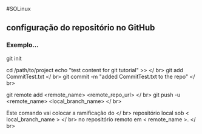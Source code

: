 #SOLinux
## configuração do repositório no GitHub
### Exemplo...
git init <project directory>

cd /path/to/project 
echo "test content for git tutorial" >> </ br> 
git add CommitTest.txt </ br>
git commit -m "added CommitTest.txt to the repo" </ br> 

git remote add <remote_name> <remote_repo_url> </ br>
git push -u <remote_name> <local_branch_name> </ br>

Este comando vai colocar a ramificação do </ br>
repositório local sob < local_branch_name > </ br>
no repositório remoto em < remote_name >. </ br>



